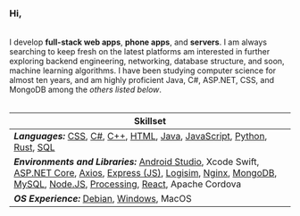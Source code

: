 ### Hi,
<br>
I develop <b>full-stack web apps</b>, <b>phone apps</b>, and <b>servers</b>. I am always searching to keep fresh on the latest platforms am interested in further exploring backend engineering, 
networking, database structure, and soon, machine learning algorithms. I have been studying computer science for almost ten years, and am highly proficient Java, C#, ASP.NET, CSS, and MongoDB among the <i>others listed below</i>.
<br><br>

<table> 
   <thead> 
      <tr> <th>Skillset</th> </tr> 
   </thead> 
   <tbody> 
      <tr> <td>
         <b><i>Languages:</i></b> <a href=“https://developer.mozilla.org/en-US/docs/Web/CSS”>CSS</a>, <a href=“https://docs.microsoft.com/en-us/dotnet/csharp/”>C#</a>, <a href=“https://www.cplusplus.com/doc/tutorial/”>C++</a>, <a href=“https://developer.mozilla.org/en-US/docs/Web/HTML”>HTML</a>, <a href=“https://docs.oracle.com/en/java/”>Java</a>, <a href=“https://developer.mozilla.org/en-US/docs/Web/JavaScript”>JavaScript</a>, <a href=“https://www.python.org/”>Python</a>, <a href=“https://www.rust-lang.org/”>Rust</a>, <a href=“https://www.w3schools.com/sql/”>SQL</a>
      </td> </tr> 
      <tr> <td>
         <b><i>Environments and Libraries:</i></b> <a href=“https://developer.android.com/studio”>Android Studio</a>, Xcode Swift, <a href=“https://dotnet.microsoft.com/apps/aspnet”>ASP.NET Core</a>, <a href=“https://github.com/axios/axios”>Axios</a>, <a href=“https://expressjs.com/”>Express (JS)</a>, <a href=“https://www.cburch.com/logisim/”>Logisim</a>, <a href=“https://www.nginx.com/”>Nginx</a>, <a href=“https://www.mongodb.com/”>MongoDB</a>, <a href=“https://www.mysql.com/”>MySQL</a>, <a href=“https://nodejs.org/”>Node.JS</a>, <a href=“https://processing.org/”>Processing</a>, <a href=“https://reactjs.org/”>React</a>, Apache Cordova
      </td> </tr> 
      <tr> <td>
         <b><i>OS Experience:</i></b> <a href=“https://www.debian.org/”>Debian</a>, <a href=“https://www.microsoft.com/en-us/windows”>Windows</a>, MacOS
      </td> </tr> 
   </tbody> 
</table>

<!--table>
   <thead>
      <tr>
         <th>Skillset</th>
      </tr>
   </thead>
   <tbody>
      <tr>
         <td><b><i>Languages:</i></b> CSS, C#, C++, HTML, Java, JavaScript, Python, Rust, SQL</td>
      </tr>
      <tr>
         <td><b><i>Environments and Libraries:</i></b> Android Studio, ASP.NET Core, Axios, Express (JS), Logisim, <br>Nginx, MongoDB, MySQL, Node.JS, Processing, React</td>
      </tr>
     <tr>
         <td><b><i>OS Experience:</i></b> Debian, Windows, MacOS</td>
      </tr>
   </tbody>
</table-->
